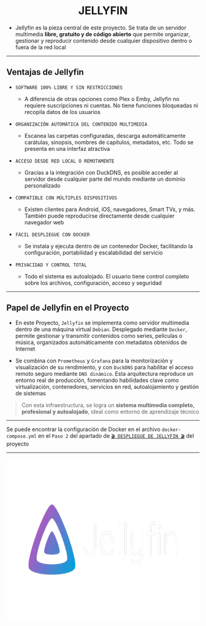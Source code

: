 <h1 align="center">JELLYFIN</h1>

- Jellyfin es la pieza central de este proyecto. Se trata de un servidor multimedia **libre, gratuito y de código abierto** que permite organizar, gestionar y reproducir contenido desde cualquier dispositivo dentro o fuera de la red local

---

## Ventajas de Jellyfin

- `SOFTWARE 100% LIBRE Y SIN RESTRICCIONES`
    - A diferencia de otras opciones como Plex o Emby, Jellyfin no requiere suscripciones ni cuentas. No tiene funciones bloqueadas ni recopila datos de los usuarios

- `ORGANIZACIÓN AUTOMÁTICA DEL CONTENIDO MULTIMEDIA`
    - Escanea las carpetas configuradas, descarga automáticamente carátulas, sinopsis, nombres de capítulos, metadatos, etc. Todo se presenta en una interfaz atractiva

- `ACCESO DESDE RED LOCAL O REMOTAMENTE`
    - Gracias a la integración con DuckDNS, es posible acceder al servidor desde cualquier parte del mundo mediante un dominio personalizado

- `COMPATIBLE CON MÚLTIPLES DISPOSITIVOS`
    - Existen clientes para Android, iOS, navegadores, Smart TVs, y más. También puede reproducirse directamente desde cualquier navegador web

- `FÁCIL DESPLIEGUE CON DOCKER`
    - Se instala y ejecuta dentro de un contenedor Docker, facilitando la configuración, portabilidad y escalabilidad del servicio
      
- `PRIVACIDAD Y CONTROL TOTAL`
    - Todo el sistema es autoalojado. El usuario tiene control completo sobre los archivos, configuración, acceso y seguridad

---

##  Papel de Jellyfin en el Proyecto

- En este Proyecto, `Jellyfin` se implementa como servidor multimedia dentro de una máquina virtual `Debian`. Desplegado mediante `Docker`, permite gestionar y transmitir contenidos como series, películas o música, organizados automáticamente con metadatos obtenidos de Internet

- Se combina con `Prometheus` y `Grafana` para la monitorización y visualización de su rendimiento, y con `DuckDNS` para habilitar el acceso remoto seguro mediante `DNS dinámico`. Esta arquitectura reproduce un entorno real de producción, fomentando habilidades clave como virtualización, contenedores, servicios en red, autoalojamiento y gestión de sistemas

> Con esta infraestructura, se logra un **sistema multimedia completo, profesional y autoalojado**, ideal como entorno de aprendizaje técnico 

---

Se puede encontrar la configuración de Docker en el archivo `docker-compose.yml` en el `Paso 2` del apartado de [`🎬 DESPLIEGUE DE JELLYFIN 🎬`](https://github.com/Manuelms04/JELLYFIN/blob/main/MainFolder/info/4.md#paso-2-definir-los-servicios-en-el-archivo-docker-composeyml) del proyecto

---

<p align="center">
  <img src="/MainFolder/img/jelly.png" alt="JELLYFIN" width="800" height="425">
</p>


